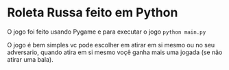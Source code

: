 # Roleta Russa feito em Python  

O jogo foi feito usando Pygame e para executar o jogo `python main.py`  

O jogo é bem simples vc pode escolher em atirar em si mesmo ou no seu adversario, quando atira em si mesmo voçê ganha mais uma jogada (se não atirar uma bala).